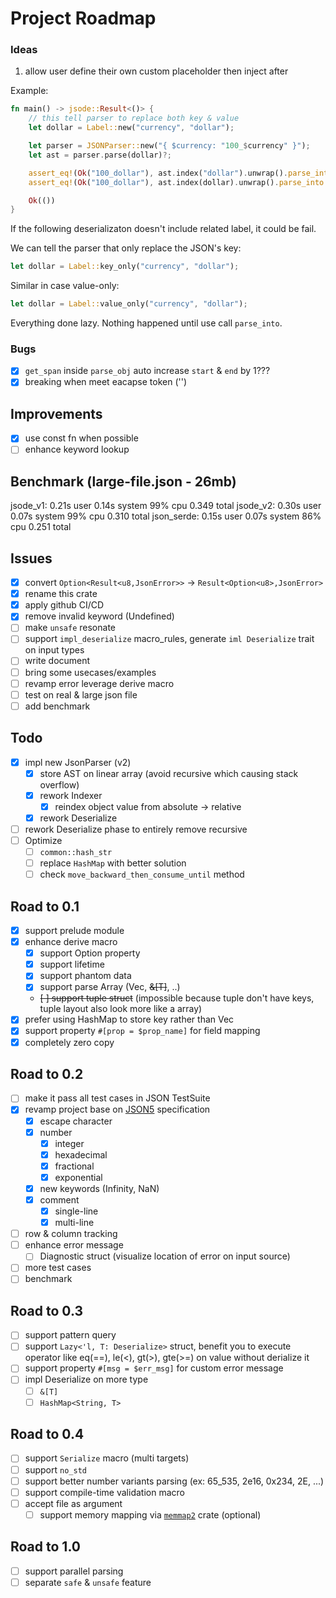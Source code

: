 # Project Roadmap

### Ideas

1. allow user define their own custom placeholder then inject after

Example:
```rust
fn main() -> jsode::Result<()> {
    // this tell parser to replace both key & value
    let dollar = Label::new("currency", "dollar");

    let parser = JSONParser::new("{ $currency: "100_$currency" }");
    let ast = parser.parse(dollar)?;

    assert_eq!(Ok("100_dollar"), ast.index("dollar").unwrap().parse_into::<String>()?);
    assert_eq!(Ok("100_dollar"), ast.index(dollar).unwrap().parse_into::<String>()?);

    Ok(())
}
```

If the following deserializaton doesn't include related label, it could be fail.

We can tell the parser that only replace the JSON's key:

```rust
let dollar = Label::key_only("currency", "dollar");
```

Similar in case value-only:

```rust
let dollar = Label::value_only("currency", "dollar");
```

Everything done lazy. Nothing happened until use call `parse_into`.

### Bugs

- [x] `get_span` inside `parse_obj` auto increase `start` & `end` by 1???
- [x] breaking when meet eacapse token ('\') 

## Improvements

- [x] use const fn when possible
- [ ] enhance keyword lookup

## Benchmark (large-file.json - 26mb)

jsode_v1: 0.21s user 0.14s system 99% cpu 0.349 total
jsode_v2: 0.30s user 0.07s system 99% cpu 0.310 total
json_serde: 0.15s user 0.07s system 86% cpu 0.251 total

## Issues

- [x] convert `Option<Result<u8,JsonError>>` -> `Result<Option<u8>,JsonError>`
- [x] rename this crate
- [x] apply github CI/CD
- [x] remove invalid keyword (Undefined)
- [ ] make `unsafe` resonate
- [ ] support `impl_deserialize` macro_rules, generate `iml Deserialize` trait on input types
- [ ] write document
- [ ] bring some usecases/examples
- [ ] revamp error leverage derive macro
- [ ] test on real & large json file
- [ ] add benchmark

## Todo

- [x] impl new JsonParser (v2)
    - [x] store AST on linear array (avoid recursive which causing stack overflow)
    - [x] rework Indexer
        - [x] reindex object value from absolute -> relative
    - [x] rework Deserialize
- [ ] rework Deserialize phase to entirely remove recursive
- [ ] Optimize
    - [ ] `common::hash_str`
    - [ ] replace `HashMap` with better solution
    - [ ] check `move_backward_then_consume_until` method

## Road to 0.1

- [x] support prelude module
- [x] enhance derive macro
    - [x] support Option property
    - [x] support lifetime
    - [x] support phantom data
    - [x] support parse Array (Vec<T>, ~~&[T]~~, ..)
    - ~~[ ] support tuple struct~~ (impossible because tuple don't have keys, tuple layout also look more like a array)
- [x] prefer using HashMap to store key rather than Vec
- [x] support property `#[prop = $prop_name]` for field mapping
- [x] completely zero copy

## Road to 0.2

- [ ] make it pass all test cases in JSON TestSuite
- [x] revamp project base on [JSON5](https://spec.json5.org/) specification
    - [x] escape character
    - [x] number
        - [x] integer
        - [x] hexadecimal
        - [x] fractional
        - [x] exponential
    - [x] new keywords (Infinity, NaN)
    - [x] comment
        - [x] single-line
        - [x] multi-line
- [ ] row & column tracking
- [ ] enhance error message
    - [ ] Diagnostic struct (visualize location of error on input source)
- [ ] more test cases
- [ ] benchmark

## Road to 0.3

- [ ] support pattern query
- [ ] support `Lazy<'l, T: Deserialize>` struct, benefit you to execute operator like eq(==), le(<), gt(>), gte(>=) on value without derialize it
- [ ] support property `#[msg = $err_msg]` for custom error message
- [ ] impl Deserialize on more type
    - [ ] `&[T]`
    - [ ] `HashMap<String, T>`

## Road to 0.4

- [ ] support `Serialize` macro (multi targets)
- [ ] support `no_std`
- [ ] support better number variants parsing (ex: 65_535, 2e16, 0x234, 2E, ...)
- [ ] support compile-time validation macro
- [ ] accept file as argument
    - [ ] support memory mapping via [`memmap2`](https://crates.io/crates/memmap2) crate (optional)

## Road to 1.0

- [ ] support parallel parsing
- [ ] separate `safe` & `unsafe` feature
